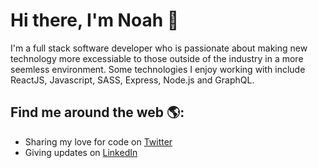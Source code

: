 # Hi there, I'm Noah 👋

I'm a full stack software developer who is passionate about making new technology more excessiable to those outside of the industry in a more seemless environment. Some technologies I enjoy working with include ReactJS, Javascript, SASS, Express, Node.js and GraphQL.   

## Find me around the web 🌎: 
- Sharing my love for code on <a href="https://twitter.com/stacknoah99">Twitter</a>
- Giving updates on <a href="https://www.linkedin.com/in/noah-hoffman-9975a7121/"> LinkedIn </a>


